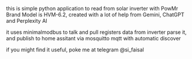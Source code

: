 this is simple python application to read from solar inverter with PowMr Brand
Model is HVM-6.2, created with a lot of help from Gemini, ChatGPT and Perplexity AI

it uses minimalmodbus to talk and pull registers data from inverter
parse it, and publish to home assitant via mosquitto mqtt with automatic discover

if you might find it useful, poke me at telegram @si_faisal
